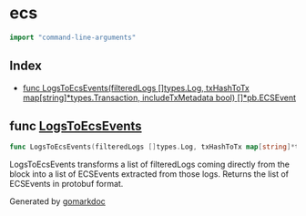 <!-- Code generated by gomarkdoc. DO NOT EDIT -->

# ecs

```go
import "command-line-arguments"
```

## Index

- [func LogsToEcsEvents(filteredLogs []types.Log, txHashToTx map[string]*types.Transaction, includeTxMetadata bool) []*pb.ECSEvent](#func-logstoecsevents)

## func [LogsToEcsEvents](https://github.com/latticexyz/mud/blob/main/packages/services/pkg/ecs/ecs.go#L16-L20)

```go
func LogsToEcsEvents(filteredLogs []types.Log, txHashToTx map[string]*types.Transaction, includeTxMetadata bool) []*pb.ECSEvent
```

LogsToEcsEvents transforms a list of filteredLogs coming directly from the block into a list of ECSEvents extracted from those logs. Returns the list of ECSEvents in protobuf format.

Generated by [gomarkdoc](https://github.com/princjef/gomarkdoc)
